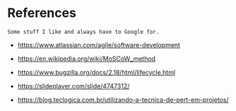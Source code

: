 # References 


    Some stuff I like and always have to Google for.


- https://www.atlassian.com/agile/software-development

- https://en.wikipedia.org/wiki/MoSCoW_method

- https://www.bugzilla.org/docs/2.18/html/lifecycle.html


- https://slideplayer.com/slide/4747312/

- https://blog.teclogica.com.br/utilizando-a-tecnica-de-pert-em-projetos/ 
       

